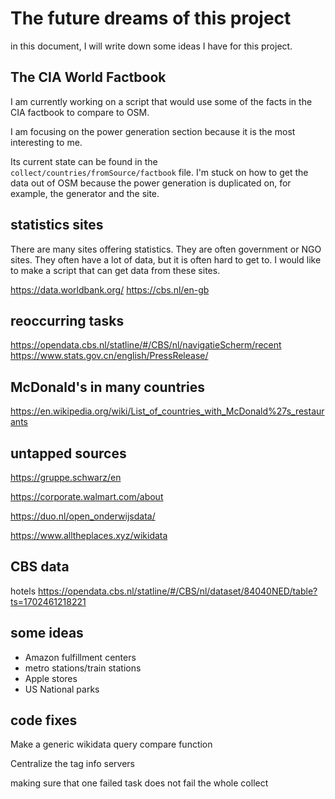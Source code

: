 # The future dreams of this project

in this document, I will write down some ideas I have for this project.

## The CIA World Factbook

I am currently working on a script that would use some of the facts in the CIA factbook to compare to OSM.

I am focusing on the power generation section because it is the most interesting to me.

Its current state can be found in the `collect/countries/fromSource/factbook` file. I'm stuck on how to get the data out of OSM because the power generation is duplicated on, for example, the generator and the site.

## statistics sites

There are many sites offering statistics. They are often government or NGO sites. They often have a lot of data, but it is often hard to get to. I would like to make a script that can get data from these sites.

<https://data.worldbank.org/>
<https://cbs.nl/en-gb>

## reoccurring tasks

<https://opendata.cbs.nl/statline/#/CBS/nl/navigatieScherm/recent>
<https://www.stats.gov.cn/english/PressRelease/>

## McDonald's in many countries

<https://en.wikipedia.org/wiki/List_of_countries_with_McDonald%27s_restaurants>

## untapped sources

<https://gruppe.schwarz/en>

<https://corporate.walmart.com/about>

<https://duo.nl/open_onderwijsdata/>

<https://www.alltheplaces.xyz/wikidata>

## CBS data

hotels
<https://opendata.cbs.nl/statline/#/CBS/nl/dataset/84040NED/table?ts=1702461218221>

## some ideas

- Amazon fulfillment centers
- metro stations/train stations
- Apple stores
- US National parks

## code fixes

Make a generic wikidata query compare function

Centralize the tag info servers

making sure that one failed task does not fail the whole collect
